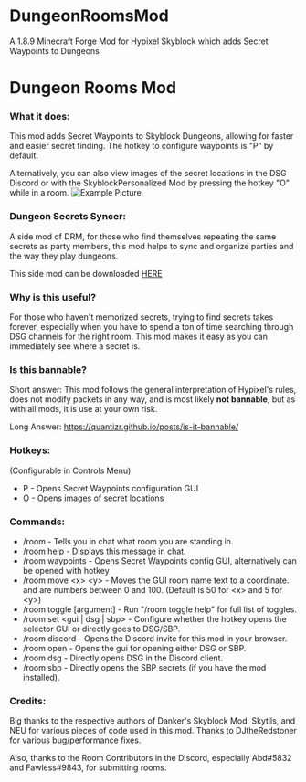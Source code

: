 # DungeonRoomsMod
A 1.8.9 Minecraft Forge Mod for Hypixel Skyblock which adds Secret Waypoints to Dungeons
# Dungeon Rooms Mod

### What it does:
This mod adds Secret Waypoints to Skyblock Dungeons, allowing for faster and easier secret finding. The hotkey to configure waypoints is "P" by default.

Alternatively, you can also view images of the secret locations in the DSG Discord or with the SkyblockPersonalized Mod by pressing the hotkey "O" while in a room.
![Example Picture](https://hypixel.net/attachments/2481105/)

### Dungeon Secrets Syncer:

A side mod of DRM, for those who find themselves repeating the same secrets as party members, this mod helps to sync and organize parties and the way they play dungeons.

This side mod can be downloaded [HERE](https://cdn.discordapp.com/attachments/942893773887795251/963582010977320990/SecretSyncer_3.31.jar)

### Why is this useful?
For those who haven't memorized secrets, trying to find secrets takes forever, especially when you have to spend a ton of time searching through DSG channels for the right room. This mod makes it easy as you can immediately see where a secret is.

### Is this bannable?
Short answer: This mod follows the general interpretation of Hypixel's rules, does not modify packets in any way, and is most likely **not bannable**, but as with all mods, it is use at your own risk.

Long Answer: https://quantizr.github.io/posts/is-it-bannable/

### Hotkeys: 
(Configurable in Controls Menu)
 - P - Opens Secret Waypoints configuration GUI
 - O - Opens images of secret locations
 
### Commands:
 - /room - Tells you in chat what room you are standing in.
 - /room help - Displays this message in chat.
 - /room waypoints - Opens Secret Waypoints config GUI, alternatively can be opened with hotkey
 - /room move \<x\> \<y\> - Moves the GUI room name text to a coordinate. <x> and <y> are numbers between 0 and 100. (Default is 50 for \<x\> and 5 for \<y\>)
 - /room toggle \[argument\] - Run "/room toggle help" for full list of toggles.
 - /room set \<gui | dsg | sbp\> - Configure whether the hotkey opens the selector GUI or directly goes to DSG/SBP.
 - /room discord - Opens the Discord invite for this mod in your browser.
 - /room open - Opens the gui for opening either DSG or SBP.
 - /room dsg - Directly opens DSG in the Discord client.
 - /room sbp - Directly opens the SBP secrets (if you have the mod installed).
 
### Credits:
Big thanks to the respective authors of Danker's Skyblock Mod, Skytils, and NEU for various pieces of code used in this mod.
Thanks to DJtheRedstoner for various bug/performance fixes.

Also, thanks to the Room Contributors in the Discord, especially Abd#5832 and Fawless#9843, for submitting rooms.

